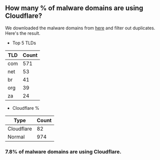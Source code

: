 ## How many % of malware domains are using Cloudflare?


We downloaded the malware domains from [here](https://urlhaus.abuse.ch) and filter out duplicates.
Here's the result.


[//]: # (start replacement)


- Top 5 TLDs

| TLD | Count |
| --- | --- |
| com | 571 |
| net | 53 |
| br | 41 |
| org | 39 |
| za | 24 |


- Cloudflare %

| Type | Count |
| --- | --- |
| Cloudflare | 82 |
| Normal | 974 |


### 7.8% of malware domains are using Cloudflare.